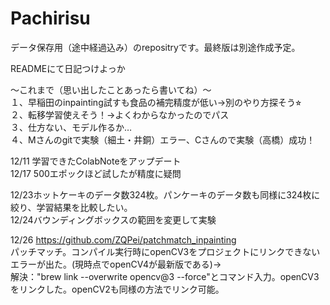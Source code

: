 # Pachirisu
データ保存用（途中経過込み）のrepositryです。最終版は別途作成予定。

READMEにて日記つけよっか

〜これまで（思い出したことあったら書いてね）〜  
１、早稲田のinpainting試すも食品の補完精度が低い→別のやり方探そう⭐︎  
２、転移学習使えそう！→よくわからなかったのでパス  
３、仕方ない、モデル作るか…  
４、Mさんのgitで実験（細土・井銅）エラー、Cさんので実験（高橋）成功！  

12/11 学習できたColabNoteをアップデート  
12/17 500エポックほど試したが精度に疑問

12/23ホットケーキのデータ数324枚。パンケーキのデータ数も同様に324枚に絞り、学習結果を比較したい。  
12/24バウンディングボックスの範囲を変更して実験

12/26  https://github.com/ZQPei/patchmatch_inpainting  
パッチマッチ。コンパイル実行時にopenCV3をプロジェクトにリンクできないエラーが出た。(現時点でopenCV4が最新版である)→  
解決："brew link --overwrite opencv@3 --force"とコマンド入力。openCV3をリンクした。openCV2も同様の方法でリンク可能。
                         
